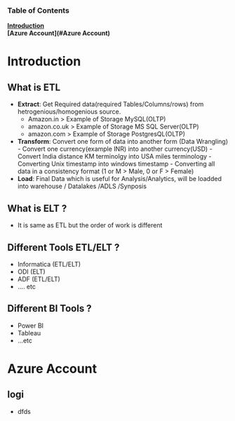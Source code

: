 ### Table of Contents
**[Introduction](#Introduction)**<br>
**[Azure Account](#Azure Account)**<br>


# Introduction
## What is ETL
  - **Extract**: Get Required data(required Tables/Columns/rows) from hetrogenious/homogenious source.
      - Amazon.in > Example of Storage MySQL(OLTP)
      - amazon.co.uk > Example of Storage MS SQL Server(OLTP)
      - amazon.com > Example of Storage PostgresQL(OLTP)
- **Transform**: Convert one form of data into another form (Data Wrangling)
      - Convert one currency(example INR) into another currency(USD)
      - Convert India distance KM terminolgy into USA miles terminology
      - Converting Unix timestamp into windows timestamp
      - Converting all data in a consistency format (1 or M > Male, 0 or F > Female)   
 - **Load**: Final Data which is useful for Analysis/Analytics, will be loadded into warehouse / Datalakes /ADLS /Synposis
## What is ELT ?
- It is same as ETL but the order of work is different
## Different Tools ETL/ELT ?
  - Informatica (ETL/ELT)
  - ODI (ELT)
  - ADF (ETL/ELT)
  - .... etc
## Different BI Tools ?
  - Power BI
  - Tableau
  - ...etc
# Azure Account
## logi
  - dfds

